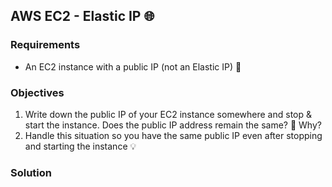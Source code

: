 ## AWS EC2 - Elastic IP 🌐

### Requirements
* An EC2 instance with a public IP (not an Elastic IP) 📝

### Objectives
1. Write down the public IP of your EC2 instance somewhere and stop & start the instance. Does the public IP address remain the same? 🤔 Why?
2. Handle this situation so you have the same public IP even after stopping and starting the instance 💡

### Solution